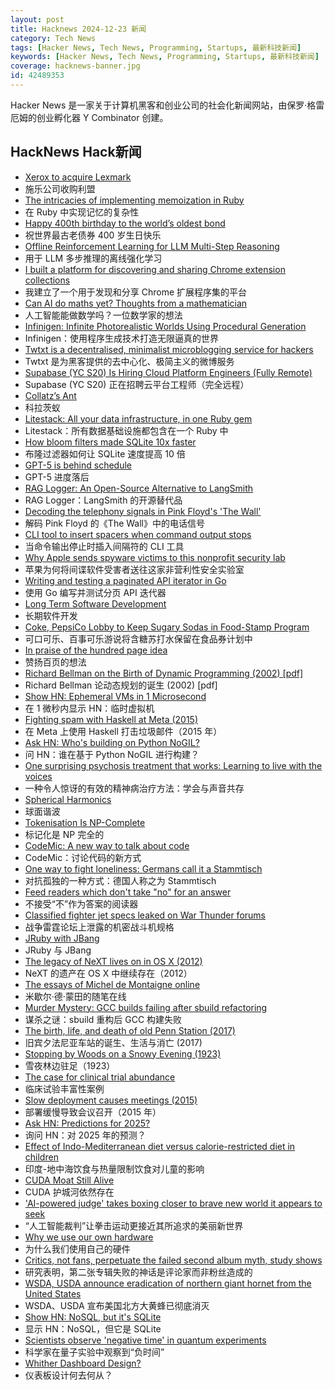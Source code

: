 ```yaml
---
layout: post
title: Hacknews 2024-12-23 新闻
category: Tech News
tags: [Hacker News, Tech News, Programming, Startups, 最新科技新闻]
keywords: [Hacker News, Tech News, Programming, Startups, 最新科技新闻]
coverage: hacknews-banner.jpg
id: 42489353
---
```


Hacker News 是一家关于计算机黑客和创业公司的社会化新闻网站，由保罗·格雷厄姆的创业孵化器 Y Combinator 创建。

## HackNews Hack新闻

- [Xerox to acquire Lexmark](https://newsroom.lexmark.com/2024-12-23-Xerox-to-Acquire-Lexmark)
- 施乐公司收购利盟
- [The intricacies of implementing memoization in Ruby](https://denisdefreyne.com/articles/2024-memoization/)
- 在 Ruby 中实现记忆的复杂性
- [Happy 400th birthday to the world’s oldest bond](https://www.ft.com/content/5122706e-39ca-4bbc-95cc-373188a9b1c9)
- 祝世界最古老债券 400 岁生日快乐
- [Offline Reinforcement Learning for LLM Multi-Step Reasoning](https://arxiv.org/abs/2412.16145)
- 用于 LLM 多步推理的离线强化学习
- [I built a platform for discovering and sharing Chrome extension collections](https://webextension.net/collections)
- 我建立了一个用于发现和分享 Chrome 扩展程序集的平台
- [Can AI do maths yet? Thoughts from a mathematician](https://xenaproject.wordpress.com/2024/12/22/can-ai-do-maths-yet-thoughts-from-a-mathematician/)
- 人工智能能做数学吗？一位数学家的想法
- [Infinigen: Infinite Photorealistic Worlds Using Procedural Generation](https://github.com/princeton-vl/infinigen)
- Infinigen：使用程序生成技术打造无限逼真的世界
- [Twtxt is a decentralised, minimalist microblogging service for hackers](https://twtxt.readthedocs.io/en/latest/index.html)
- Twtxt 是为黑客提供的去中心化、极简主义的微博服务
- [Supabase (YC S20) Is Hiring Cloud Platform Engineers (Fully Remote)](https://jobs.ashbyhq.com/supabase/3b26b2c9-1e30-4e15-ae31-0cd07f4c530d)
- Supabase (YC S20) 正在招聘云平台工程师（完全远程）
- [Collatz’s Ant](https://gbragafibra.github.io/2024/12/21/collatz_ant.html)
- 科拉茨蚁
- [Litestack: All your data infrastructure, in one Ruby gem](https://github.com/oldmoe/litestack)
- Litestack：所有数据基础设施都包含在一个 Ruby 中
- [How bloom filters made SQLite 10x faster](https://avi.im/blag/2024/sqlite-past-present-future/)
- 布隆过滤器如何让 SQLite 速度提高 10 倍
- [GPT-5 is behind schedule](https://www.wsj.com/tech/ai/openai-gpt5-orion-delays-639e7693)
- GPT-5 进度落后
- [RAG Logger: An Open-Source Alternative to LangSmith](https://github.com/Brandon-c-tech/RAG-logger)
- RAG Logger：LangSmith 的开源替代品
- [Decoding the telephony signals in Pink Floyd's 'The Wall'](https://corelatus.com/blog/Decoding_the_telephony_signals_in_Pink_Floyd_s__The_Wall_.html)
- 解码 Pink Floyd 的《The Wall》中的电话信号
- [CLI tool to insert spacers when command output stops](https://github.com/samwho/spacer)
- 当命令输出停止时插入间隔符的 CLI 工具
- [Why Apple sends spyware victims to this nonprofit security lab](https://techcrunch.com/2024/12/20/why-apple-sends-spyware-victims-to-this-nonprofit-security-lab/)
- 苹果为何将间谍软件受害者送往这家非营利性安全实验室
- [Writing and testing a paginated API iterator in Go](https://blog.thibaut-rousseau.com/blog/writing-testing-a-paginated-api-iterator/)
- 使用 Go 编写并测试分页 API 迭代器
- [Long Term Software Development](https://berthub.eu/articles/posts/on-long-term-software-development/)
- 长期软件开发
- [Coke, PepsiCo Lobby to Keep Sugary Sodas in Food-Stamp Program](https://www.wsj.com/politics/policy/rfk-jr-soda-snap-food-stamps-coke-pepsi-9bd9a872)
- 可口可乐、百事可乐游说将含糖苏打水保留在食品券计划中
- [In praise of the hundred page idea](https://tracydurnell.com/2024/12/17/in-praise-of-the-hundred-page-idea/)
- 赞扬百页的想法
- [Richard Bellman on the Birth of Dynamic Programming (2002) [pdf]](https://pubsonline.informs.org/doi/pdf/10.1287/opre.50.1.48.17791)
- Richard Bellman 论动态规划的诞生 (2002) [pdf]
- [Show HN: Ephemeral VMs in 1 Microsecond](https://github.com/libriscv/multi_tenant_drogon)
- 在 1 微秒内显示 HN：临时虚拟机
- [Fighting spam with Haskell at Meta (2015)](https://engineering.fb.com/2015/06/26/security/fighting-spam-with-haskell/)
- 在 Meta 上使用 Haskell 打击垃圾邮件（2015 年）
- [Ask HN: Who's building on Python NoGIL?]()
- 问 HN：谁在基于 Python NoGIL 进行构建？
- [One surprising psychosis treatment that works: Learning to live with the voices](https://www.wsj.com/health/schizophrenia-treatment-psychosis-cure-957b02f7)
- 一种令人惊讶的有效的精神病治疗方法：学会与声音共存
- [Spherical Harmonics](https://www.rhotter.com/posts/harmonics)
- 球面谐波
- [Tokenisation Is NP-Complete](https://arxiv.org/abs/2412.15210)
- 标记化是 NP 完全的
- [CodeMic: A new way to talk about code](https://codemic.io/)
- CodeMic：讨论代码的新方式
- [One way to fight loneliness: Germans call it a Stammtisch](https://www.npr.org/2024/12/22/nx-s1-5233033/holidays-loneliness-cure-stammtisch)
- 对抗孤独的一种方式：德国人称之为 Stammtisch
- [Feed readers which don't take "no" for an answer](https://rachelbythebay.com/w/2024/12/17/packets/)
- 不接受“不”作为答案的阅读器
- [Classified fighter jet specs leaked on War Thunder forums](https://ukdefencejournal.org.uk/classified-fighter-jet-specs-leaked-on-war-thunder-again/)
- 战争雷霆论坛上泄露的机密战斗机规格
- [JRuby with JBang](https://rockyj-blogs.web.app/2024/12/22/jruby-jbang.html)
- JRuby 与 JBang
- [The legacy of NeXT lives on in OS X (2012)](https://arstechnica.com/gadgets/2012/12/the-legacy-of-next-lives-on-in-os-x/)
- NeXT 的遗产在 OS X 中继续存在（2012）
- [The essays of Michel de Montaigne online](https://hyperessays.net/)
- 米歇尔·德·蒙田的随笔在线
- [Murder Mystery: GCC builds failing after sbuild refactoring](https://www.linux.it/~ema/posts/murder-mystery-gcc-builds-failing-after-sbuild-refactoring/)
- 谋杀之谜：sbuild 重构后 GCC 构建失败
- [The birth, life, and death of old Penn Station (2017)](https://ny.curbed.com/2017/11/7/16616314/old-penn-station-history-photos-mckim)
- 旧宾夕法尼亚车站的诞生、生活与消亡 (2017)
- [Stopping by Woods on a Snowy Evening (1923)](https://poets.org/poem/stopping-woods-snowy-evening)
- 雪夜林边驻足（1923）
- [The case for clinical trial abundance](https://ifp.org/the-case-for-clinical-trial-abundance/)
- 临床试验丰富性案例
- [Slow deployment causes meetings (2015)](https://tidyfirst.substack.com/p/slow-deployment-causes-meetings)
- 部署缓慢导致会议召开（2015 年）
- [Ask HN: Predictions for 2025?]()
- 询问 HN：对 2025 年的预测？
- [Effect of Indo-Mediterranean diet versus calorie-restricted diet in children](https://pubmed.ncbi.nlm.nih.gov/39223952/)
- 印度-地中海饮食与热量限制饮食对儿童的影响
- [CUDA Moat Still Alive](https://semianalysis.com/2024/12/22/mi300x-vs-h100-vs-h200-benchmark-part-1-training/)
- CUDA 护城河依然存在
- ['AI-powered judge' takes boxing closer to brave new world it appears to seek](https://www.boxingscene.com/the-beltline-ai-powered-judge-takes-boxing-a-step-closer-to-the-brave-new-world-it-appears-to-seek--200866)
- “人工智能裁判”让拳击运动更接近其所追求的美丽新世界
- [Why we use our own hardware](https://www.fastmail.com/blog/why-we-use-our-own-hardware/)
- 为什么我们使用自己的硬件
- [Critics, not fans, perpetuate the failed second album myth, study shows](https://phys.org/news/2024-12-critics-fans-perpetuate-album-myth.html)
- 研究表明，第二张专辑失败的神话是评论家而非粉丝造成的
- [WSDA, USDA announce eradication of northern giant hornet from the United States](https://agr.wa.gov/about-wsda/news-and-media-relations/news-releases?article=41658)
- WSDA、USDA 宣布美国北方大黄蜂已彻底消灭
- [Show HN: NoSQL, but it's SQLite](https://gist.github.com/vedantroy/df6b18fa89bc24acfe89fc8493743378)
- 显示 HN：NoSQL，但它是 SQLite
- [Scientists observe 'negative time' in quantum experiments](https://phys.org/news/2024-12-scientists-negative-quantum.html)
- 科学家在量子实验中观察到“负时间”
- [Whither Dashboard Design?](https://surfingcomplexity.blog/2024/12/22/whither-dashboard-design/)
- 仪表板设计何去何从？


